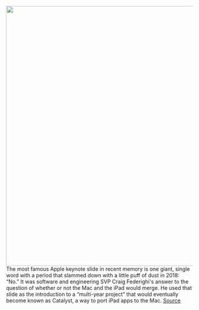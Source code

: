 <img src='https://cdn.vox-cdn.com/thumbor/p3cl4qrqThKqRCwkc8RWLYr1mKg=/0x0:1623x915/1200x800/filters:focal(683x329:941x587)/cdn.vox-cdn.com/uploads/chorus_image/image/66969071/lcimg_6b53e90c_6a9d_4e78_8e99_f92fb0e97c1e.0.jpg' width='700px' /><br/>
The most famous Apple keynote slide in recent memory is one giant, single word with a period that slammed down with a little puff of dust in 2018: “No.” It was software and engineering SVP Craig Federighi's answer to the question of whether or not the Mac and the iPad would merge. He used that slide as the introduction to a “multi-year project” that would eventually become known as Catalyst, a way to port iPad apps to the Mac.
<a href='https://www.theverge.com/2020/6/23/21299992/macos-big-sur-ipados-14-catalyst-native-apps-ux'> Source <a/>